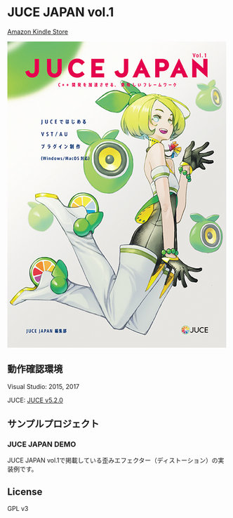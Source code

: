 # JUCE JAPAN vol.1

[Amazon Kindle Store](https://www.amazon.co.jp/dp/B01HSEBPKO)

![img](./Image/JJ_v1_cover.jpg)


## 動作確認環境

Visual Studio: 2015, 2017

JUCE: [JUCE v5.2.0](https://github.com/WeAreROLI/JUCE/tree/5.2.0)


## サンプルプロジェクト

### JUCE JAPAN DEMO

JUCE JAPAN vol.1で掲載している歪みエフェクター（ディストーション）の実装例です。


## License
GPL v3